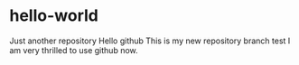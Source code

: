 # hello-world
Just another repository
Hello github
This is my new repository branch test
I am very thrilled to use github now.
